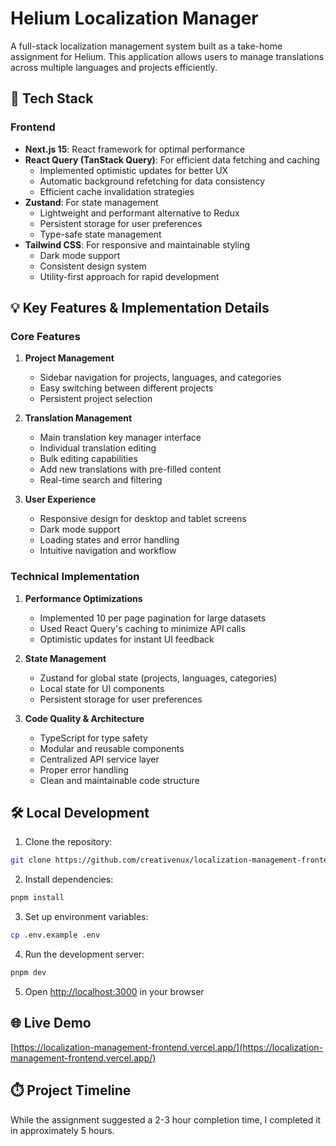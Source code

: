 # Helium Localization Manager

A full-stack localization management system built as a take-home assignment for Helium. This application allows users to manage translations across multiple languages and projects efficiently.

## 🚀 Tech Stack

### Frontend
- **Next.js 15**: React framework for optimal performance
- **React Query (TanStack Query)**: For efficient data fetching and caching
  - Implemented optimistic updates for better UX
  - Automatic background refetching for data consistency
  - Efficient cache invalidation strategies
- **Zustand**: For state management
  - Lightweight and performant alternative to Redux
  - Persistent storage for user preferences
  - Type-safe state management
- **Tailwind CSS**: For responsive and maintainable styling
  - Dark mode support
  - Consistent design system
  - Utility-first approach for rapid development

## 💡 Key Features & Implementation Details

### Core Features
1. **Project Management**
   - Sidebar navigation for projects, languages, and categories
   - Easy switching between different projects
   - Persistent project selection

2. **Translation Management**
   - Main translation key manager interface
   - Individual translation editing
   - Bulk editing capabilities
   - Add new translations with pre-filled content
   - Real-time search and filtering

3. **User Experience**
   - Responsive design for desktop and tablet screens
   - Dark mode support
   - Loading states and error handling
   - Intuitive navigation and workflow

### Technical Implementation
1. **Performance Optimizations**
   - Implemented 10 per page pagination for large datasets
   - Used React Query's caching to minimize API calls
   - Optimistic updates for instant UI feedback

2. **State Management**
   - Zustand for global state (projects, languages, categories)
   - Local state for UI components
   - Persistent storage for user preferences

3. **Code Quality & Architecture**
   - TypeScript for type safety
   - Modular and reusable components
   - Centralized API service layer
   - Proper error handling
   - Clean and maintainable code structure

## 🛠️ Local Development

1. Clone the repository:
```bash
git clone https://github.com/creativenux/localization-management-frontend.git
```

2. Install dependencies:
```bash
pnpm install
```

3. Set up environment variables:
```bash
cp .env.example .env
```

4. Run the development server:
```bash
pnpm dev
```

5. Open [http://localhost:3000](http://localhost:3000) in your browser

## 🌐 Live Demo

[https://localization-management-frontend.vercel.app/](https://localization-management-frontend.vercel.app/)

## ⏱️ Project Timeline

While the assignment suggested a 2-3 hour completion time, I completed it in approximately 5 hours.
